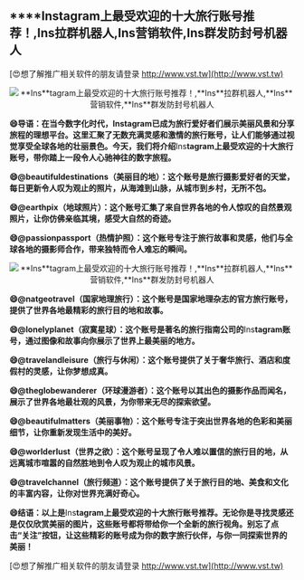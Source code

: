 ## ****Ins**tagram上最受欢迎的十大旅行账号推荐！,**Ins**拉群机器人,**Ins**营销软件,**Ins**群发防封号机器人**

[😍想了解推广相关软件的朋友请登录 http://www.vst.tw](http://www.vst.tw)

 <center><img src="https://vst.tw/MP4/tuiguang/png/7.png" alt="**Ins**tagram上最受欢迎的十大旅行账号推荐！,**Ins**拉群机器人,**Ins**营销软件,**Ins**群发防封号机器人"></center>

**😄导语：在当今数字化时代，**Ins**tagram已成为旅行爱好者们展示美丽风景和分享旅程的理想平台。这里汇聚了无数充满灵感和激情的旅行账号，让人们能够通过视觉享受全球各地的壮丽景色。今天，我们将介绍**Ins**tagram上最受欢迎的十大旅行账号，带你踏上一段令人心驰神往的数字旅程。**

**😄@beautifuldestinations（美丽目的地）：这个账号是旅行摄影爱好者的天堂，每日更新令人叹为观止的照片，从海滩到山脉，从城市到乡村，无所不包。**

**😄@earthpix（地球照片）：这个账号汇集了来自世界各地的令人惊叹的自然景观照片，让你仿佛亲临其境，感受大自然的奇迹。**

**😄@passionpassport（热情护照）：这个账号专注于旅行故事和灵感，他们与全球各地的摄影师合作，带来独特而令人难忘的瞬间。**

 <center><img src="https://vst.tw/MP4/tuiguang/png/1.png" alt="**Ins**tagram上最受欢迎的十大旅行账号推荐！,**Ins**拉群机器人,**Ins**营销软件,**Ins**群发防封号机器人"></center>

**😄@natgeotravel（国家地理旅行）：这个账号是国家地理杂志的官方旅行账号，提供了世界各地最精彩的旅行目的地和故事。**

**😄@lonelyplanet（寂寞星球）：这个账号是著名的旅行指南公司的**Ins**tagram账号，通过图像和故事向你展示了世界上最美丽的地方。**

**😄@travelandleisure（旅行与休闲）：这个账号提供了关于奢华旅行、酒店和度假村的灵感，让你梦想成真。**

**😄@theglobewanderer（环球漫游者）：这个账号以其出色的摄影作品而闻名，展示了世界各地最壮观的风景，为你带来无尽的探索欲望。**

**😄@beautifulmatters（美丽事物）：这个账号专注于突出世界各地的色彩和美丽细节，让你重新发现生活中的美好。**

**😄@worlderlust（世界之欲）：这个账号呈现了令人难以置信的旅行目的地，从远离城市喧嚣的自然胜地到令人叹为观止的城市风景。**

**😄@travelchannel（旅行频道）：这个账号提供了关于旅行目的地、美食和文化的丰富内容，让你对世界充满好奇心。**

**😄结语：以上是**Ins**tagram上最受欢迎的十大旅行账号推荐。无论你是寻找灵感还是仅仅欣赏美丽的图片，这些账号都将带给你一个全新的旅行视角。别忘了点击“关注”按钮，让这些精彩的账号成为你的数字旅行伙伴，与你一同探索世界的美丽！**

[😍想了解推广相关软件的朋友请登录 http://www.vst.tw](http://www.vst.tw)



